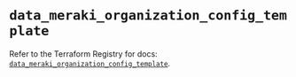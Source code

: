 # `data_meraki_organization_config_template`

Refer to the Terraform Registry for docs: [`data_meraki_organization_config_template`](https://registry.terraform.io/providers/ciscodevnet/meraki/1.7.1/docs/data-sources/organization_config_template).
